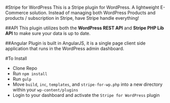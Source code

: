 #Stripe for WordPress
This is a Stripe plugin for WordPress. A lightweight E-Commerce solution. Instead of managing both WordPress Products and products / subscription in Stripe, have Stripe handle everything!

##API
This plugin utilizes both the __WordPress REST API__ and __Stripe PHP Lib API__ to make sure your data is up to date.

##Angular
Plugin is built in AngularJS, it is a single page client side application that runs in the WordPress admin dashboard.

 #To Install
 + Clone Repo
 + Run `npm install`
 + Run `gulp`
 + Move `build`, `inc`, `templates`, and `stripe-for-wp.php` into a new directory within your `wp-content/plugins`
 + Login to your dashboard and activate the `Stripe for WordPress` plugin